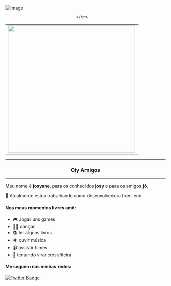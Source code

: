 ![image](https://res.cloudinary.com/jsantos/image/upload/v1602905467/josy_zpnela.png)
 

<center>
<table>
    <tr>
        <td><img width="400px"  align="left" src="https://github-readme-stats.vercel.app/api/top-langs/?username=josyscript&hide=html&layout=compact&theme=buefy" /></td>
       
    </tr>   
</table>
</center>  

<hr/>
<h3 align="center">Oiy Amigos</h3>
<hr/>

Meu nome é **josyane**, para os conhecidos **josy** e para os amigos **jô**. 

 :wedding: Atualmente estou trabalhando como desenvolvedora front-end.

#### **Nos meus momentos livres amô:**
- :video_game: Jogar uns games 
- :ok_woman: dançar
- :books: ler alguns livros
- :sound: ouvir música 
- :video_camera: assistir filmes
- :runner: tentando virar crossfiteira


#### Me seguem nas minhas redes: 

[![Twitter Badge](https://img.shields.io/badge/-Twitter-1ca0f1?style=flat-square&labelColor=1ca0f1&logo=twitter&logoColor=white&link=https://twitter.com/josyscript)](https://twitter.com/josyscript)



<!--
**jtartarini/jtartarini** is a ✨ _special_ ✨ repository because its `README.md` (this file) appears on your GitHub profile.

[![Linkedin Badge](https://img.shields.io/badge/-LinkedIn-blue?style=flat-square&logo=Linkedin&logoColor=white&link=https://www.linkedin.com/in/josyanetartarini)](https://www.linkedin.com/in/josyanetartarini)

Here are some ideas to get you started:

- 🔭 I’m currently working on ...
- 🌱 I’m currently learning ...
- 👯 I’m looking to collaborate on ...
- 🤔 I’m looking for help with ...
- 💬 Ask me about ...
- 📫 How to reach me: ...
- 😄 Pronouns: ...
- ⚡ Fun fact: ...
-->
